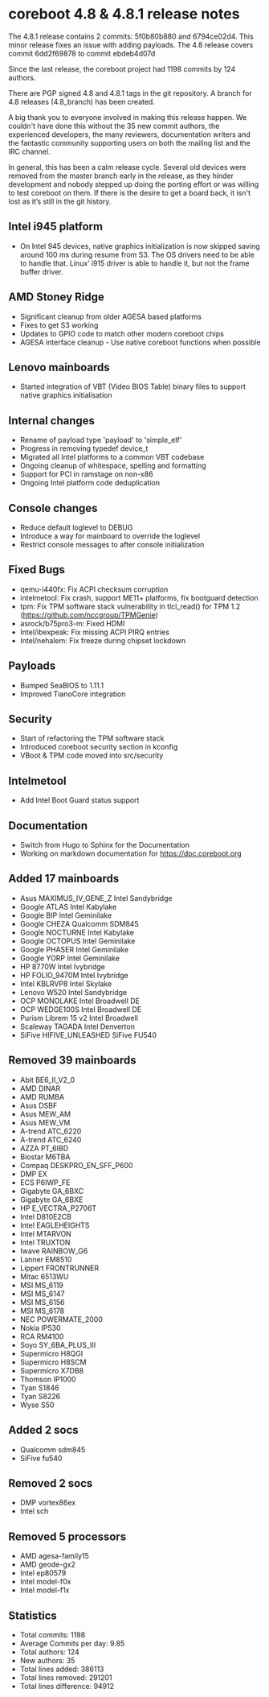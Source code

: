 coreboot 4.8 & 4.8.1 release notes
==================================

The 4.8.1 release contains 2 commits: 5f0b80b880 and 6794ce02d4.  This
minor release fixes an issue with adding payloads. The 4.8 release
covers commit 6dd2f69878 to commit ebdeb4d07d

Since the last release, the coreboot project had 1198 commits by 124
authors.

There are PGP signed 4.8 and 4.8.1 tags in the git repository.  A branch
for 4.8 releases (4.8_branch) has been created.

A big thank you to everyone involved in making this release happen. We
couldn't have done this without the 35 new commit authors, the
experienced developers, the many reviewers, documentation writers and
the fantastic community supporting users on both the mailing list and
the IRC channel.

In general, this has been a calm release cycle. Several old devices were
removed from the master branch early in the release, as they hinder
development and nobody stepped up doing the porting effort or was
willing to test coreboot on them. If there is the desire to get a board
back, it isn't lost as it’s still in the git history.

Intel i945 platform
-------------------
* On Intel 945 devices, native graphics initialization is now skipped
saving around 100 ms during resume from S3. The OS drivers need to be
able to handle that. Linux’ i915 driver is able to handle it, but not
the frame buffer driver.

AMD Stoney Ridge
----------------------------------
* Significant cleanup from older AGESA based platforms
* Fixes to get S3 working
* Updates to GPIO code to match other modern coreboot chips
* AGESA interface cleanup - Use native coreboot functions when
possible

Lenovo mainboards
-----------------
* Started integration of VBT (Video BIOS Table) binary files to
support native graphics initialisation

Internal changes
----------------
* Rename of payload type 'payload' to 'simple_elf'
* Progress in removing typedef device_t
* Migrated all Intel platforms to a common VBT codebase
* Ongoing cleanup of whitespace, spelling and formatting
* Support for PCI in ramstage on non-x86
* Ongoing Intel platform code deduplication

Console changes
---------------
* Reduce default loglevel to DEBUG
* Introduce a way for mainboard to override the loglevel
* Restrict console messages to after console initialization

Fixed Bugs
----------
* qemu-i440fx: Fix ACPI checksum corruption
* intelmetool: Fix crash, support ME11+ platforms, fix bootguard
detection
* tpm: Fix TPM software stack vulnerability in tlcl_read() for TPM 1.2 (https://github.com/nccgroup/TPMGenie)
* asrock/b75pro3-m: Fixed HDMI
* Intel/ibexpeak: Fix missing ACPI PIRQ entries
* Intel/nehalem: Fix freeze during chipset lockdown

Payloads
--------
* Bumped SeaBIOS to 1.11.1
* Improved TianoCore integration

Security
--------
* Start of refactoring the TPM software stack
* Introduced coreboot security section in kconfig
* VBoot & TPM code moved into src/security

Intelmetool
-----------
* Add Intel Boot Guard status support

Documentation
-------------
* Switch from Hugo to Sphinx for the Documentation
* Working on markdown documentation for https://doc.coreboot.org

Added 17 mainboards
-------------------
* Asus MAXIMUS_IV_GENE_Z                               Intel Sandybridge
* Google ATLAS                                         Intel Kabylake
* Google BIP                                           Intel Geminilake
* Google CHEZA                                         Qualcomm SDM845
* Google NOCTURNE                                      Intel Kabylake
* Google OCTOPUS                                       Intel Geminilake
* Google PHASER                                        Intel Geminilake
* Google YORP                                          Intel Geminilake
* HP 8770W                                             Intel Ivybridge
* HP FOLIO_9470M                                       Intel Ivybridge
* Intel KBLRVP8                                        Intel Skylake
* Lenovo W520                                          Intel Sandybridge
* OCP MONOLAKE                                         Intel Broadwell DE
* OCP WEDGE100S                                        Intel Broadwell DE
* Purism Librem 15 v2                                  Intel Broadwell
* Scaleway TAGADA                                      Intel Denverton
* SiFive HIFIVE_UNLEASHED                              SiFive FU540

Removed 39 mainboards
---------------------
* Abit BE6_II_V2_0
* AMD DINAR
* AMD RUMBA
* Asus DSBF
* Asus MEW_AM
* Asus MEW_VM
* A-trend ATC_6220
* A-trend ATC_6240
* AZZA PT_6IBD
* Biostar M6TBA
* Compaq DESKPRO_EN_SFF_P600
* DMP EX
* ECS P6IWP_FE
* Gigabyte GA_6BXC
* Gigabyte GA_6BXE
* HP E_VECTRA_P2706T
* Intel D810E2CB
* Intel EAGLEHEIGHTS
* Intel MTARVON
* Intel TRUXTON
* Iwave RAINBOW_G6
* Lanner EM8510
* Lippert FRONTRUNNER
* Mitac 6513WU
* MSI MS_6119
* MSI MS_6147
* MSI MS_6156
* MSI MS_6178
* NEC POWERMATE_2000
* Nokia IP530
* RCA RM4100
* Soyo SY_6BA_PLUS_III
* Supermicro H8QGI
* Supermicro H8SCM
* Supermicro X7DB8
* Thomson IP1000
* Tyan S1846
* Tyan S8226
* Wyse S50

Added 2 socs
------------
* Qualcomm sdm845
* SiFive fu540

Removed 2 socs
--------------
* DMP vortex86ex
* Intel sch

Removed 5 processors
--------------------
* AMD agesa-family15
* AMD geode-gx2
* Intel ep80579
* Intel model-f0x
* Intel model-f1x

Statistics
----------
* Total commits: 1198
* Average Commits per day: 9.85
* Total authors: 124
* New authors: 35
* Total lines added: 386113
* Total lines removed: 291201
* Total lines difference: 94912
